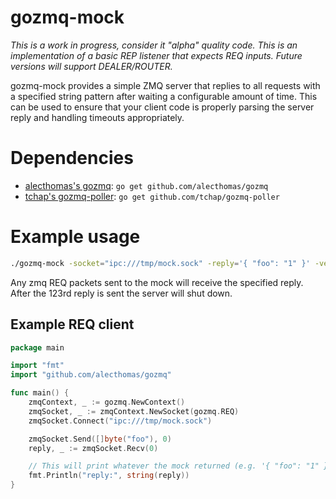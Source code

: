 # gozmq-mock

*This is a work in progress, consider it "alpha" quality code. This is an implementation of a basic REP listener that expects REQ inputs. Future versions will support DEALER/ROUTER.*

gozmq-mock provides a simple ZMQ server that replies to all requests with a specified string pattern after waiting a configurable amount of time. This can be used to ensure that your client code is properly parsing the server reply and handling timeouts appropriately.

# Dependencies

* [alecthomas's gozmq](http://github.com/alecthomas/gozmq): `go get github.com/alecthomas/gozmq`
* [tchap's gozmq-poller](https://github.com/tchap/gozmq-poller): `go get github.com/tchap/gozmq-poller`

# Example usage

```bash
./gozmq-mock -socket="ipc:///tmp/mock.sock" -reply='{ "foo": "1" }' -verbose -n=123
```

Any zmq REQ packets sent to the mock will receive the specified reply. After the 123rd reply is sent the server will shut down.

## Example REQ client

```go
package main

import "fmt"
import "github.com/alecthomas/gozmq"

func main() {
	zmqContext, _ := gozmq.NewContext()
	zmqSocket, _ := zmqContext.NewSocket(gozmq.REQ)
	zmqSocket.Connect("ipc:///tmp/mock.sock")

	zmqSocket.Send([]byte("foo"), 0)
	reply, _ := zmqSocket.Recv(0)

	// This will print whatever the mock returned (e.g. '{ "foo": "1" }')
	fmt.Println("reply:", string(reply))
}
```
